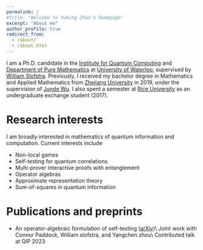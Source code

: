 ```yaml
---
permalink: /
#title: "Welcome to Yuming Zhao's Homepage"
excerpt: "About me"
author_profile: true
redirect_from: 
  - /about/
  - /about.html
---
```


I am a Ph.D. candidate in the [Institute for Quantum Computing](https://uwaterloo.ca/institute-for-quantum-computing/) and [Department of Pure Mathematics](https://uwaterloo.ca/pure-mathematics/) at [University of Waterloo](https://uwaterloo.ca/), supervised by [William Slofstra](http://elliptic.space/). Previously, I received my bachelor degree in Mathematics and Applied Mathematics from [Zhejiang University](https://www.zju.edu.cn/english/) in 2019, under the supervision of [Junde Wu](https://person.zju.edu.cn/en/wujunde). I also spent a semester at [Rice University](https://www.rice.edu/) as an undergraduate exchange student (2017).


Research interests
======
I am broadly interested in mathematics of quantum information and computation. Current interests include
- Non-local games
- Self-testing for quantum correlations
- Multi-prover interactive proofs with entanglement
- Operator algebras
- Approximate representation theory
- Sum-of-squares in quantum information


Publications and preprints
======
- An operator-algebraic formulation of self-testing ([arXiv](https://arxiv.org/abs/2301.11291))\\
    Joint work with Connor Paddock, William slofstra, and Yangchen zhou\\
    Contributed talk at QIP 2023
  


